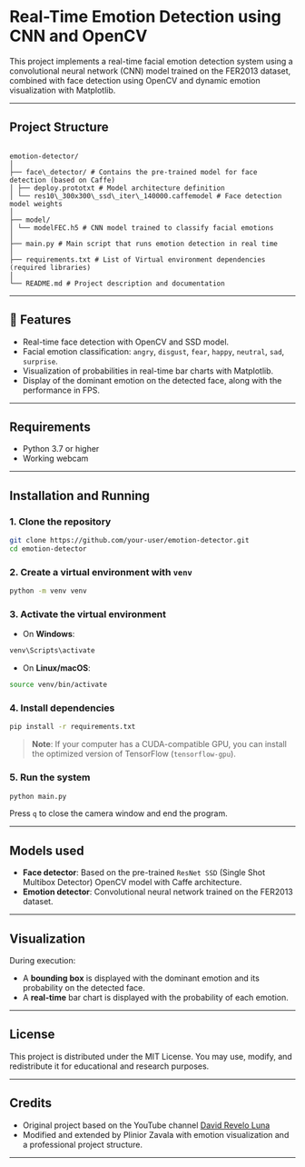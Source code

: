 # Real-Time Emotion Detection using CNN and OpenCV

This project implements a real-time facial emotion detection system using a convolutional neural network (CNN) model trained on the FER2013 dataset, combined with face detection using OpenCV and dynamic emotion visualization with Matplotlib.

---

## Project Structure

```

emotion-detector/
│
├── face\_detector/ # Contains the pre-trained model for face detection (based on Caffe)
│ ├── deploy.prototxt # Model architecture definition
│ └── res10\_300x300\_ssd\_iter\_140000.caffemodel # Face detection model weights
│
├── model/
│ └── modelFEC.h5 # CNN model trained to classify facial emotions
│
├── main.py # Main script that runs emotion detection in real time
│
├── requirements.txt # List of Virtual environment dependencies (required libraries)
│
└── README.md # Project description and documentation

````

---

## 🔧 Features

- Real-time face detection with OpenCV and SSD model.
- Facial emotion classification: `angry`, `disgust`, `fear`, `happy`, `neutral`, `sad`, `surprise`.
- Visualization of probabilities in real-time bar charts with Matplotlib.
- Display of the dominant emotion on the detected face, along with the performance in FPS.

---

## Requirements

- Python 3.7 or higher
- Working webcam

---

## Installation and Running

### 1. Clone the repository

```bash
git clone https://github.com/your-user/emotion-detector.git
cd emotion-detector
````

### 2. Create a virtual environment with `venv`

```bash
python -m venv venv
```

### 3. Activate the virtual environment

* On **Windows**:

```bash
venv\Scripts\activate
```

* On **Linux/macOS**:

```bash
source venv/bin/activate
```

### 4. Install dependencies

```bash
pip install -r requirements.txt
```

> **Note**: If your computer has a CUDA-compatible GPU, you can install the optimized version of TensorFlow (`tensorflow-gpu`).

### 5. Run the system

```bash
python main.py
```

Press `q` to close the camera window and end the program.

---

## Models used

* **Face detector**: Based on the pre-trained `ResNet SSD` (Single Shot Multibox Detector) OpenCV model with Caffe architecture.
* **Emotion detector**: Convolutional neural network trained on the FER2013 dataset.

---

## Visualization

During execution:

* A **bounding box** is displayed with the dominant emotion and its probability on the detected face.
* A **real-time** bar chart is displayed with the probability of each emotion.

---

## License

This project is distributed under the MIT License. You may use, modify, and redistribute it for educational and research purposes.

---

## Credits

* Original project based on the YouTube channel [David Revelo Luna](https://www.youtube.com/channel/UCr_dJOULDvSXMHA1PSHy2rg)
* Modified and extended by Plinior Zavala with emotion visualization and a professional project structure.

---

```